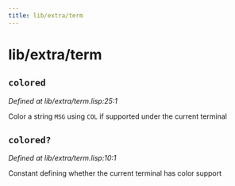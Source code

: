 ```yaml
---
title: lib/extra/term
---
```

# lib/extra/term
## `colored`
*Defined at lib/extra/term.lisp:25:1*

Color a string `MSG` using `COL` if supported under the current terminal

## `colored?`
*Defined at lib/extra/term.lisp:10:1*

Constant defining whether the current terminal has color support

